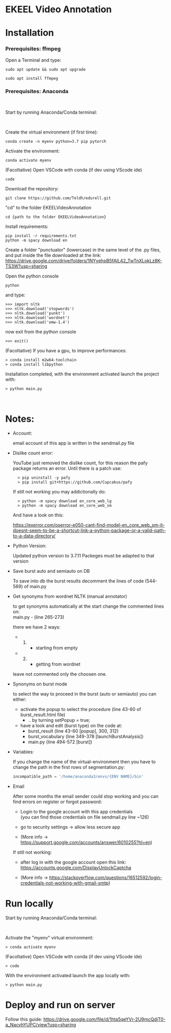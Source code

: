 # EKEEL Video Annotation

# Installation

### Prerequisites: ffmpeg

Open a Terminal and type:
```    
sudo apt update && sudo apt upgrade
```
```
sudo apt install ffmpeg
```

### Prerequisites: Anaconda  

<br>

Start by running Anaconda/Conda terminal:

<br>

Create the virtual environment (if first time):
```
conda create -n myenv python=3.7 pip pytorch
```
    
Activate the environment:
```
conda activate myenv
```

(Facoltative) Open VSCode with conda (if dev using VScode ide)
```
code
```

Download the repository:
```    
git clone https://github.com/Teldh/edurell.git
```

"cd" to the folder EKEELVideoAnnotation
```
cd {path to the folder EKEELVideoAnnotation}
```

Install requirements:
```    
pip install -r requirements.txt
python -m spacy download en
```

Create a folder "punctuator" (lowercase) in the same level of the .py files, and put inside the file downloaded at the link:
https://drive.google.com/drive/folders/1NYyehpB5fAlL42_TwTnXLokLz8K-TS3W?usp=sharing


Open the python console 
```
python
```
and type:

    >>> import nltk
    >>> nltk.download('stopwords')
    >>> nltk.download('punkt')
    >>> nltk.download('wordnet')
    >>> nltk.download('omw-1.4')
    
now exit from the python console

    >>> exit()

(Facoltative) If you have a gpu, to improve performances:

    > conda install m2w64-toolchain
    > conda install libpython

Installation completed, with the environment activated launch the project with:

    > python main.py
    
<br>

# Notes:

- Account:

    email account of this app is written in the sendmail.py file

- Dislike count error:  

    YouTube just removed the dislike count, for this reason the pafy package returns an error. 
    Until there is a patch use:

        > pip uninstall -y pafy
        > pip install git+https://github.com/Cupcakus/pafy
    
    If still not working you may addictionally do:

        > python -m spacy download en_core_web_lg
        > python -m spacy download en_core_web_sm
    
    And have a look on this:

    https://exerror.com/oserror-e050-cant-find-model-en_core_web_sm-it-doesnt-seem-to-be-a-shortcut-link-a-python-package-or-a-valid-path-to-a-data-directory/

- Python Version:  

    Updated python version to 3.7.11
    Packeges must be adapted to that version

- Save burst auto and semiauto on DB

    To save into db the burst results decomment the lines of code (544-569) of main.py

- Get synonyms from wordnet NLTK (manual annotator)

  to get synonyms automatically at the start change the commented lines on:   
  main.py - (line 265-273)

  there we have 2 ways: 
    * 1) - starting from empty
    * 2) - getting from wordnet   

  leave not commented only the choosen one.

- Synonyms on burst mode

  to select the way to proceed in the burst (auto or semiauto) you can either:
  - activate the popup to select the procedure (line 43-60 of burst_result.html file)  
    * .. by turning setPopup = true;
  - have a look and edit (burst type) on the code at:
    * burst_result (line 43-60 [popup], 300, 312)
    * burst_vocabulary (line 349-378 [launchBurstAnalysis])
    * main.py (line 494-572 [burst])   

- Variables:   

    If you change the name of the virtual-environment 
    then you have to change the path in the first rows of segmentation.py:
    
    ```python
    incompatible_path = '/home/anaconda3/envs/{ENV NAME}/bin'
    ```
- Email 

    After some months the email sender could stop working and you can find errors on register or forgot password:

    * Login to the google account with this app credentials   
    (you can find those credentials on file sendmail.py line ~126) 
    
    * go to security settings -> allow less secure app

    * (More info -> https://support.google.com/accounts/answer/6010255?hl=en)

    If still not working:

    * after log in with the google account open this link:  
      https://accounts.google.com/DisplayUnlockCaptcha

    * (More info -> https://stackoverflow.com/questions/16512592/login-credentials-not-working-with-gmail-smtp)

# Run locally

Start by running Anaconda/Conda terminal:

<br>

Activate the "myenv" virtual environment:

    > conda activate myenv

(Facoltative) Open VSCode with conda (if dev using VScode ide)

    > code

With the environment activated launch the app locally with:

    > python main.py

# Deploy and run on server

Follow this guide:
https://drive.google.com/file/d/1hta5qeYVr-2U9mcQdjT0-a_NacvhYUPC/view?usp=sharing
